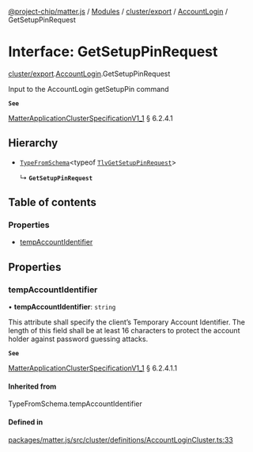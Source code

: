 [@project-chip/matter.js](../README.md) / [Modules](../modules.md) / [cluster/export](../modules/cluster_export.md) / [AccountLogin](../modules/cluster_export.AccountLogin.md) / GetSetupPinRequest

# Interface: GetSetupPinRequest

[cluster/export](../modules/cluster_export.md).[AccountLogin](../modules/cluster_export.AccountLogin.md).GetSetupPinRequest

Input to the AccountLogin getSetupPin command

**`See`**

[MatterApplicationClusterSpecificationV1_1](spec_export.MatterApplicationClusterSpecificationV1_1.md) § 6.2.4.1

## Hierarchy

- [`TypeFromSchema`](../modules/tlv_export.md#typefromschema)\<typeof [`TlvGetSetupPinRequest`](../modules/cluster_export.AccountLogin.md#tlvgetsetuppinrequest)\>

  ↳ **`GetSetupPinRequest`**

## Table of contents

### Properties

- [tempAccountIdentifier](cluster_export.AccountLogin.GetSetupPinRequest.md#tempaccountidentifier)

## Properties

### tempAccountIdentifier

• **tempAccountIdentifier**: `string`

This attribute shall specify the client’s Temporary Account Identifier. The length of this field shall be at
least 16 characters to protect the account holder against password guessing attacks.

**`See`**

[MatterApplicationClusterSpecificationV1_1](spec_export.MatterApplicationClusterSpecificationV1_1.md) § 6.2.4.1.1

#### Inherited from

TypeFromSchema.tempAccountIdentifier

#### Defined in

[packages/matter.js/src/cluster/definitions/AccountLoginCluster.ts:33](https://github.com/project-chip/matter.js/blob/3adaded6/packages/matter.js/src/cluster/definitions/AccountLoginCluster.ts#L33)
